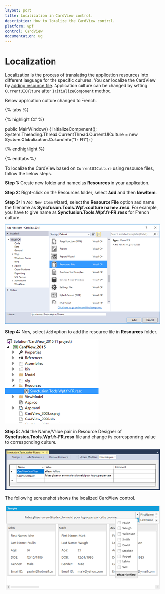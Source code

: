 ```yaml
---
layout: post
title: Localization in CardView control.
description: How to localize the CardView control.
platform: wpf
control: CardView
documentation: ug
---
```


# Localization 

Localization is the process of translating the application resources into different language for the specific cultures. You can localize the CardView by [adding resource file](https://msdn.microsoft.com/library/aa992030.aspx). Application culture can be changed by setting `CurrentUICulture` after `InitializeComponent` method. 

Below application culture changed to French.

{% tabs %}

{% highlight C# %}

public MainWindow()
{
    InitializeComponent();
    System.Threading.Thread.CurrentThread.CurrentUICulture = new System.Globalization.CultureInfo("fr-FR");
}    

{% endhighlight %}

{% endtabs %}


To localize the CardView based on `CurrentUICulture` using resource files, follow the below steps. 

**Step 1:** Create new folder and named as **Resources** in your application. 

**Step 2:** Right-click on the Resources folder, select **Add** and then **NewItem**.

**Step 3:** In `Add New Item` wizard, select the **Resource File** option and name the filename as **Syncfusion.Tools.Wpf.&lt;culture name&gt;.resx**. For example, you have to give name as **Syncfusion.Tools.Wpf.fr-FR.resx** for French culture.

![](Localization_images/Localization_image1.png)

**Step 4:** Now, select `Add` option to add the resource file in **Resources** folder.

![](Localization_images/Localization_image2.png)

**Step 5:** Add the Name/Value pair in Resource Designer of **Syncfusion.Tools.Wpf.fr-FR.resx** file and change its corresponding value to corresponding culture. 

![](Localization_images/Localization_image3.png)

The following screenshot shows the localized CardView control.

![](Localization_images/Localization_image4.png)
